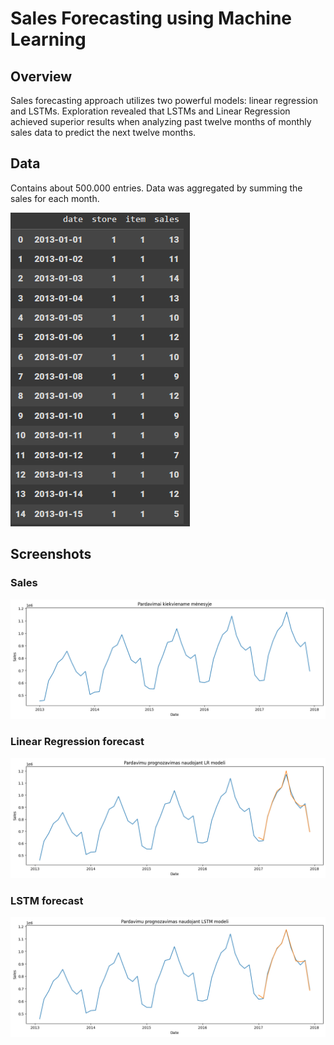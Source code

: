 # Sales Forecasting using Machine Learning

## Overview

Sales forecasting approach utilizes two powerful models: linear regression and LSTMs. Exploration revealed that LSTMs and Linear Regression achieved superior results when analyzing past twelve months of monthly sales data to predict the next twelve months.

## Data

Contains about 500.000 entries. Data was aggregated by summing the sales for each month.

![Screenshot](img/data.png)

## Screenshots

### Sales

![Screenshot](img/sales.png)

### Linear Regression forecast

![Screenshot](img/linear.png)

### LSTM forecast

![Screenshot](img/lstm.png)
